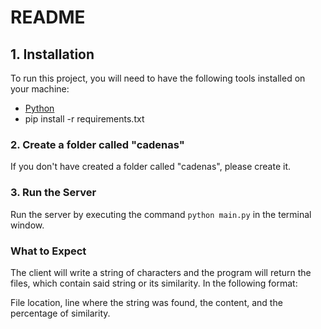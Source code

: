 # README

## 1. Installation

To run this project, you will need to have the following tools installed on your machine:

- [Python](https://Python.org)
- pip install -r requirements.txt

### 2. Create a folder called "cadenas"

If you don't have created a folder called "cadenas", please create it.

### 3. Run the Server

Run the server by executing the command `python main.py` in the terminal window.

### What to Expect

The client will write a string of characters and the program will return the files, which contain said string or its similarity. In the following format:

File location,
line where the string was found,
the content,
and the percentage of similarity.